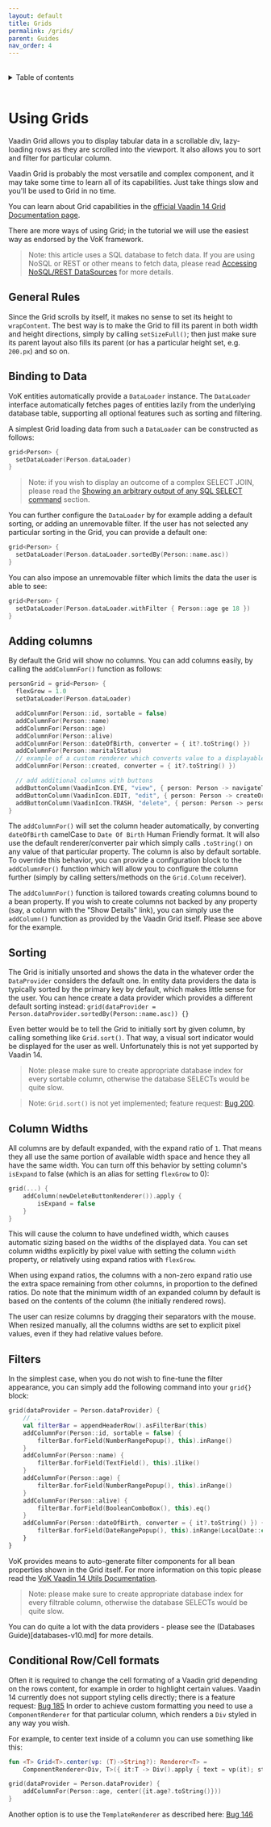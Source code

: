 ```yaml
---
layout: default
title: Grids
permalink: /grids/
parent: Guides
nav_order: 4
---
```


<br/>
<details close markdown="block">
  <summary>
    Table of contents
  </summary>
  {: .text-delta }
1. TOC
{:toc}
</details>
<br/>

# Using Grids

Vaadin Grid allows you to display tabular data in a scrollable div, lazy-loading rows as they are scrolled into the viewport.
It also allows you to sort and filter for particular column.

Vaadin Grid is probably the most versatile and complex component, and it may take some time to learn all of its capabilities.
Just take things slow and you'll be used to Grid in no time.

You can learn about Grid capabilities in the [official Vaadin 14 Grid Documentation page](https://vaadin.com/docs/v14/flow/components/tutorial-flow-grid.html).

There are more ways of using Grid; in the tutorial we will use the easiest way as endorsed by the VoK framework.

> Note: this article uses a SQL database to fetch data. If you are using NoSQL or REST
  or other means to fetch data, please read [Accessing NoSQL/REST DataSources](/nosql_rest_datasources) for more details.

## General Rules

Since the Grid scrolls by itself, it makes no sense to set its height to `wrapContent`. The best way is to make the Grid to fill its parent
in both width and height directions, simply by calling `setSizeFull()`; then just make sure its parent layout also fills its parent (or has
a particular height set, e.g. `200.px`) and so on.

## Binding to Data

VoK entities automatically provide a `DataLoader` instance.
The `DataLoader` interface automatically fetches pages of entities lazily from
the underlying database table, supporting all optional features such as sorting
and filtering.

A simplest Grid loading data from such a `DataLoader`
can be constructed as follows:

```kotlin
grid<Person> {
  setDataLoader(Person.dataLoader)
}
```

> Note: if you wish to display an outcome of a complex SELECT JOIN, please read the [Showing an arbitrary output of any SQL SELECT command](databases.md)
section.

You can further configure the `DataLoader` by for example adding a default sorting,
or adding an unremovable filter. If the user has not selected any particular sorting
in the Grid, you can provide a default one:

```kotlin
grid<Person> {
  setDataLoader(Person.dataLoader.sortedBy(Person::name.asc))
}
```

You can also impose an unremovable filter which limits the data the user is able
to see:

```kotlin
grid<Person> {
  setDataLoader(Person.dataLoader.withFilter { Person::age ge 18 })
}
```

## Adding columns

By default the Grid will show no columns. You can add columns easily, by calling the `addColumnFor()` function as follows:

```kotlin
personGrid = grid<Person> {
  flexGrow = 1.0
  setDataLoader(Person.dataLoader)

  addColumnFor(Person::id, sortable = false)
  addColumnFor(Person::name)
  addColumnFor(Person::age)
  addColumnFor(Person::alive)
  addColumnFor(Person::dateOfBirth, converter = { it?.toString() })
  addColumnFor(Person::maritalStatus)
  // example of a custom renderer which converts value to a displayable string.
  addColumnFor(Person::created, converter = { it?.toString() })

  // add additional columns with buttons
  addButtonColumn(VaadinIcon.EYE, "view", { person: Person -> navigateToView(PersonView::class, person.id!!) }) {}
  addButtonColumn(VaadinIcon.EDIT, "edit", { person: Person -> createOrEditPerson(person) }) {}
  addButtonColumn(VaadinIcon.TRASH, "delete", { person: Person -> person.delete(); refresh() }) {}
}
```

The `addColumnFor()` will set the column header automatically, by converting `dateOfBirth` camelCase to `Date Of Birth` Human Friendly
format. It will also use the default renderer/converter pair which simply calls `.toString()` on any value of that particular property.
The column is also by default sortable. To override this behavior, you can provide a configuration block to the `addColumnFor()` function
which will allow you to configure the column further (simply by calling setters/methods on the `Grid.Column` receiver).

The `addColumnFor()` function is tailored towards creating columns bound to a bean property. If you wish to create columns not backed by
any property (say, a column with the "Show Details" link), you can simply use the `addColumn()` function as provided by the Vaadin Grid
itself. Please see above for the example.

## Sorting

The Grid is initially unsorted and shows the data in the whatever order the `DataProvider` considers the default one. In entity data providers
the data is typically sorted by the primary key by default, which makes little sense for the user. You can hence create a data provider which
provides a different default sorting instead: `grid(dataProvider = Person.dataProvider.sortedBy(Person::name.asc)) {}`

Even better would be to tell the Grid to initially sort by given column, by calling something like `Grid.sort()`. That way, a visual
sort indicator would be displayed for the user as well. Unfortunately this is not yet supported by Vaadin 14.

> Note: please make sure to create appropriate database index for every sortable column, otherwise the database SELECTs would be quite slow.

> Note: `Grid.sort()` is not yet implemented; feature request: [Bug 200](https://github.com/vaadin/vaadin-grid-flow/issues/200).

## Column Widths

All columns are by default expanded, with the expand ratio of `1`. That means they all use the same portion of available width space and hence
they all have the same width. You can turn off this behavior by setting column's `isExpand` to false (which is an alias for setting `flexGrow` to 0):

```kotlin
grid(...) {
    addColumn(newDeleteButtonRenderer()).apply {
        isExpand = false
    }
}
```

This will cause the column to have undefined width, which causes automatic sizing based on the widths of the displayed data.
You can set column widths explicitly by pixel value with setting the column `width` property, or relatively using expand ratios with `flexGrow`.

When using expand ratios, the columns with a non-zero expand ratio use the extra space remaining from other columns, in proportion
to the defined ratios. Do note that the minimum width of an expanded column by default is based on the contents of the column
(the initially rendered rows).

The user can resize columns by dragging their separators with the mouse. When resized manually, all the columns widths are set to explicit
pixel values, even if they had relative values before.

## Filters

In the simplest case, when you do not wish to fine-tune the filter appearance, you can simply add the following command into your
`grid{}` block:

```kotlin
grid(dataProvider = Person.dataProvider) {
    // ..
    val filterBar = appendHeaderRow().asFilterBar(this)
    addColumnFor(Person::id, sortable = false) {
        filterBar.forField(NumberRangePopup(), this).inRange()
    }
    addColumnFor(Person::name) {
        filterBar.forField(TextField(), this).ilike()
    }
    addColumnFor(Person::age) {
        filterBar.forField(NumberRangePopup(), this).inRange()
    }
    addColumnFor(Person::alive) {
        filterBar.forField(BooleanComboBox(), this).eq()
    }
    addColumnFor(Person::dateOfBirth, converter = { it?.toString() }) {
        filterBar.forField(DateRangePopup(), this).inRange(LocalDate::class)
    }
}
```

VoK provides means to auto-generate filter components for all bean properties shown in the Grid itself. For more information on this topic
please read the [VoK Vaadin 14 Utils Documentation](https://github.com/mvysny/vaadin-on-kotlin/blob/master/vok-util-vaadin10/README.md).

> Note: please make sure to create appropriate database index for every filtrable column, otherwise the database SELECTs would be quite slow.

You can do quite a lot with the data providers - please see the (Databases Guide)[databases-v10.md] for more details.

## Conditional Row/Cell formats

Often it is required to change the cell formating of a Vaadin grid depending on the rows content, for example in order to highlight certain values.
Vaadin 14 currently does not support styling cells directly; there is a feature request: [Bug 185](https://github.com/vaadin/vaadin-grid-flow/issues/185)
In order to achieve custom formatting you need to use a `ComponentRenderer` for that particular column, which renders a `Div` styled in any way you wish.

For example, to center text inside of a column you can use something like this:

```kotlin
fun <T> Grid<T>.center(vp: (T)->String?): Renderer<T> =
    ComponentRenderer<Div, T>({ it:T -> Div().apply { text = vp(it); style.set("text-align", "center") }})

grid(dataProvider = Person.dataProvider) {
    addColumnFor(Person::age, center({it.age?.toString()}))
}
```

Another option is to use the `TemplateRenderer` as described here: [Bug 146](https://github.com/vaadin/vaadin-grid-flow/issues/146)
